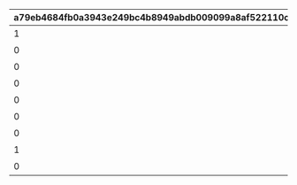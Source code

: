 |a79eb4684fb0a3943e249bc4b8949abdb009099a8af522110c5c745483021b0d|37437bb2ddc0f72f60470ab874315675f6112c5a18f280e16c6798580a6e15e5|caa63103baec259eccc48f284e6c31a4eaa21f994da762de32a9093c25f3e7e2|4cc5fc919138641e16a79787281cf831b48abf92e8e18dba0e6c5c64468498ee|9d83de13be9cc231ca970fac02f83ebdf5a347c0f4845346fc72d6e4695a0e5e|1e9e3fa521204c62ae0a239f011bb46c4e0cf9c0ba018e1157a519bf0764e318|4776752797e51753100991c5bcc685f2d68b88442007533db057aecade2d80af|7ee6496fde61ee8d0d04e5e0c040b5038500e9d4662bdf4fd776af87e93ace69|
| --- | --- | --- | --- | --- | --- | --- | --- |
|1|5134061|91002|10134|ハツネの初夢|40|2|8|
|0|5134062|91002|10134|イノリの初夢|40|2|8|
|0|5134063|91002|10134|カスミの初夢|40|2|8|
|0|5134064|91002|10134|リンの初夢|40|2|8|
|0|5134065|91002|10134|シオリの初夢|40|2|8|
|0|5134066|91002|10134|ミツキの初夢|40|2|8|
|0|5134067|91002|10134|エリコの初夢|40|2|8|
|1|5134601|0|10134|オープニング|0|1|0|
|0|5134602|0|10134|エンディング|0|3|0|